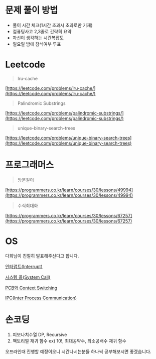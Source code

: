 # 문제 풀이 방법

- 풀이 시간 체크(1시간 초과시 초과로만 기재)
- 컴퓨팅사고 2,3줄로 간략히 요약
- 자신이 생각하는 시간복잡도
- 일요일 밤에 참석여부 투표 

# Leetcode

> lru-cache

[https://leetcode.com/problems/lru-cache/](https://leetcode.com/problems/lru-cache/)

> Palindromic Substrings

[https://leetcode.com/problems/palindromic-substrings/](https://leetcode.com/problems/palindromic-substrings/)

> unique-binary-search-trees

[https://leetcode.com/problems/unique-binary-search-trees](https://leetcode.com/problems/unique-binary-search-trees)

# 프로그래머스

> 방문길이

[https://programmers.co.kr/learn/courses/30/lessons/49994](https://programmers.co.kr/learn/courses/30/lessons/49994)

> 수식최대화

[https://programmers.co.kr/learn/courses/30/lessons/67257](https://programmers.co.kr/learn/courses/30/lessons/67257)

# OS

다희님이 친절히 발표해주신다고 합니다.

[인터럽트(Interrupt)](https://github.com/gyoogle/tech-interview-for-developer/blob/master/Computer%20Science/Operating%20System/Interrupt.md)

[시스템 콜(System Call)](https://github.com/gyoogle/tech-interview-for-developer/blob/master/Computer%20Science/Operating%20System/%5BOS%5D%20System%20Call%20(Fork%20Wait%20Exec).md)

[PCB와 Context Switching](https://github.com/gyoogle/tech-interview-for-developer/blob/master/Computer%20Science/Operating%20System/PCB%20%26%20Context%20Switcing.md)

[IPC(Inter Process Communication)](https://github.com/gyoogle/tech-interview-for-developer/blob/master/Computer%20Science/Operating%20System/IPC(Inter%20Process%20Communication).md)

# 손코딩 

1. 피보나치수열 DP, Recursive 
2. 팩토리얼 재귀 함수 ex) 10!, 최대공약수, 최소공배수 재귀 함수

오프라인때 진행할 예정이오니 시간나시는분들 하나씩 공부해보시면 좋겠습니다.
